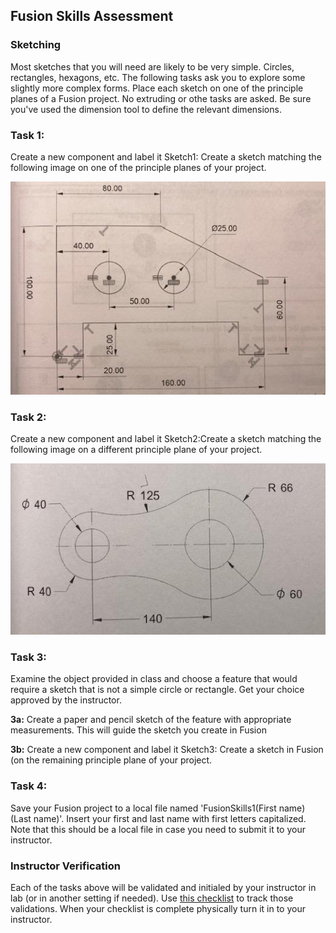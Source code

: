 ## Fusion Skills Assessment

### Sketching

Most sketches that you will need are likely to be very simple. Circles, rectangles, hexagons, etc. The following tasks ask you to explore some slightly more complex forms. Place each sketch on one of the principle planes of a Fusion project. No extruding or othe tasks are asked. Be sure you've used the dimension tool to define the relevant dimensions.

### Task 1:

Create a new component and label it Sketch1: Create a sketch matching the following image on one of the principle planes of your project.

<img src="../../images/assessmentImages/Exercise1-1.jpg" />

### Task 2:

Create a new component and label it Sketch2:Create a sketch matching the following image on a different principle plane of your project.

<img src="../../images/assessmentImages/Exercise1-2.jpg" />

### Task 3:

Examine the object provided in class and choose a feature that would require a sketch that is not a simple circle or rectangle. Get your choice approved by the instructor.

**3a:** Create a paper and pencil sketch of the feature with appropriate measurements.  This will guide the sketch you create in Fusion

**3b:** Create a new component and label it Sketch3: Create a sketch in Fusion (on the remaining principle plane of your project.

### Task 4: 

Save your Fusion project to a local file named 'FusionSkills1(First name)(Last name)'. Insert your first and last name with first letters capitalized. Note that this should be a local file in case you need to submit it to your instructor.

### Instructor Verification

Each of the tasks above will be validated and initialed by your instructor in lab (or in another setting if needed). Use [this checklist](https://github.com/smithrockmaker/ENGR102/blob/main/Fusion360/Checklists/FusionSkills1Checklist.docx) to track those validations. When your checklist is complete physically turn it in to your instructor.